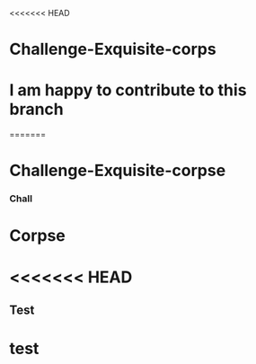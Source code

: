 <<<<<<< HEAD
# Challenge-Exquisite-corps
# I am happy to contribute to this branch



=======
# Challenge-Exquisite-corpse

### Chall

# Corpse

<<<<<<< HEAD
=======
## Test ##

# test #

